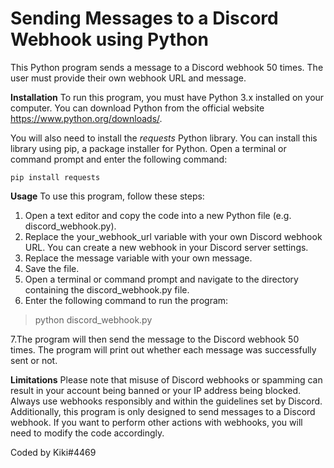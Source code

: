 # Sending Messages to a Discord Webhook using Python
This Python program sends a message to a Discord webhook 50 times. The user must provide their own webhook URL and message.

**Installation**
To run this program, you must have Python 3.x installed on your computer. You can download Python from the official website https://www.python.org/downloads/.

You will also need to install the *requests* Python library. You can install this library using pip, a package installer for Python. Open a terminal or command prompt and enter the following command:
```
pip install requests
```
**Usage**
To use this program, follow these steps:

1. Open a text editor and copy the code into a new Python file (e.g. discord_webhook.py).
2. Replace the your_webhook_url variable with your own Discord webhook URL. You can create a new webhook in your Discord server settings.
3. Replace the message variable with your own message.
4. Save the file.
5. Open a terminal or command prompt and navigate to the directory containing the discord_webhook.py file.
6. Enter the following command to run the program:
> python discord_webhook.py

7.The program will then send the message to the Discord webhook 50 times. The program will print out whether each message was successfully sent or not.

**Limitations**
Please note that misuse of Discord webhooks or spamming can result in your account being banned or your IP address being blocked. Always use webhooks responsibly and within the guidelines set by Discord. Additionally, this program is only designed to send messages to a Discord webhook. If you want to perform other actions with webhooks, you will need to modify the code accordingly.

Coded by Kiki#4469
